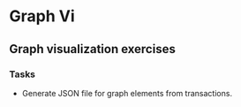 # Graph Vi
## Graph visualization exercises

### Tasks
- Generate JSON file for graph elements from transactions. 